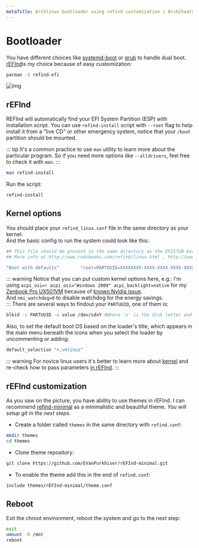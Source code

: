 ```yaml
---
metaTitle: Archlinux bootloader using refind customization | ArchCheatSheet
---
```


# Bootloader
<a id="bootloader"></a>
You have different choices like [systemd-boot](https://wiki.archlinux.org/index.php/systemd-boot#Standard_root_installations) or [grub](https://wiki.archlinux.org/index.php/GRUB) to handle dual boot.   
[rEFInd](https://wiki.archlinux.org/index.php/REFInd)is my choice because of easy customization:
```sh
pacman -S refind-efi
```
![img](/images/refind.png "After customization should look like this.")

## rEFInd
<a id="refind"></a>

REFInd will automatically find your EFI System Partition (ESP) with installation script.
You can use `refind-install` script with `--root` flag to help install it from a "live CD" or other emergency system,
notice that your `/boot` partition should be mounted. 

::: tip
It's a common practice to use `man` utility to learn more about the particular program.
So if you need more options like `--alldrivers`, feel free to check it with `man`. 
:::
```sh
man refind-install
```
Run the script:
```sh
refind-install
```

## Kernel options
<a id="kernel-options"></a>
You should place your `refind_linux.conf` file in the same directory as your kernel.   
And the basic config to run the system could look like this:
```sh
## This file should be present in the same directory as the EFISTUB kernel and initramfs files
## More info at http://www.rodsbooks.com/refind/linux.html , http://www.rodsbooks.com/efi-bootloaders/efistub.html

"Boot with defaults"    	"root=PARTUUID=XXXXXXXX-XXXX-XXXX-XXXX-XXXXXXXXXXXX rootfstype=ext4 rw add_efi_memmap initrd=/intel-ucode.img initrd=/initramfs-linux.img"
```
::: warning
Notice that you can put custom kernel options here, e.g.: I'm using `acpi_osi=! acpi_osi="Windows 2009" acpi_backlight=native` for my [Zenbook Pro UX501VM](https://wiki.archlinux.org/index.php/ASUS_Zenbook_Pro_UX501) because of [known Nvidia issue](https://wiki.archlinux.org/index.php/NVIDIA_Optimus#Lockup_issue_.28lspci_hangs.29).   
And `nmi_watchdog=0` to disable watchdog for the energy savings.   
:::
There are several ways to findout your `PARTUUID`, one of them is:
```sh
blkid -s PARTUUID -o value /dev/sdxY #Where 'x' is the disk letter and 'Y' is the partition number.
```
Also, to set the default boot OS based on the loader's title, which appears in the main menu beneath the icons when you select the loader by uncommenting or adding:
```sh
default_selection "+,vmlinuz"
```
::: warning
For novice linux users it's better to learn more about [kernel](https://wiki.archlinux.org/index.php/Kernel) and re-check how to pass parameters [in rEFInd](https://wiki.archlinux.org/index.php/REFInd#Passing_kernel_parameters).
:::

## rEFInd customization
<a id="refind-customization"></a>

As you saw on the picture, you have ability to use themes in rEFInd. I can recommend [refind-minimal](https://github.com/EvanPurkhiser/rEFInd-minimal) as a minimalistic and beautiful theme. *You will setup git in the next steps*.

- Create a folder called `themes` in the same directory with `refind.conf`:
```sh
mkdir themes
cd themes
```
- Clone theme repository:
```sh
git clone https://github.com/EVanPurkhiser/rEFInd-minimal.git
```
- To enable the theme add this in the end of `refind.conf`:
```sh
include themes/rEFInd-minimal/theme.conf
```

## Reboot
<a id="reboot"></a>
Exit the chroot environment, reboot the system and go to the next step:
```sh
exit
umount -R /mnt
reboot
```

